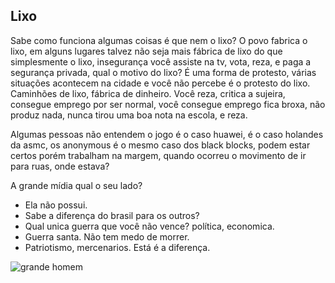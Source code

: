 ## Lixo
Sabe como funciona algumas coisas é que nem o lixo? O povo fabrica o lixo, em alguns lugares talvez não seja mais fábrica de lixo
do que simplesmente o lixo, insegurança você assiste na tv, vota, reza, e paga a segurança privada, qual o motivo do lixo? É uma 
forma de protesto, várias situações acontecem na cidade e você não percebe é o protesto do lixo. Caminhões de lixo, fábrica de 
dinheiro. Você reza, critica a sujeira, consegue emprego por ser normal, você consegue emprego fica broxa, não produz nada, nunca
tirou uma boa nota na escola, e reza.

Algumas pessoas não entendem o jogo é o caso huawei, é o caso holandes da asmc, os anonymous é o mesmo caso dos black blocks, podem
estar certos porém trabalham na margem, quando ocorreu o movimento de ir para ruas, onde estava? 

A grande mídia qual o seu lado? 
- Ela não possui.
- Sabe a diferença do brasil para os outros?
- Qual unica guerra que você não vence? política, economica.
- Guerra santa. Não tem medo de morrer.
- Patriotismo, mercenarios. Está é a diferença.


![grande homem](https://i2.wp.com/m.wsj.net/video/20111205/120511reutersputin/120511reutersputin_512x288.jpg)
